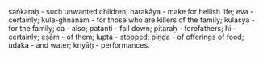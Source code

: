 saṅkaraḥ - such unwanted children; narakāya - make for hellish life; eva - certainly; kula-ghnānām - for those who are killers of the family; kulasya - for the family; ca - also; patanti - fall down; pitaraḥ - forefathers; hi - certainly; eṣām - of them; lupta - stopped; piṇḍa - of offerings of food; udaka - and water; kriyāḥ - performances.